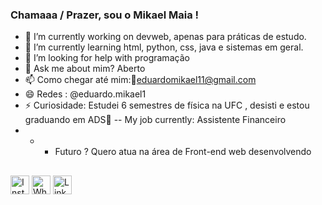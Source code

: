 ###  Chamaaa / Prazer, sou o Mikael Maia !

- 🔭 I’m currently working on  devweb, apenas para práticas de estudo.
- 🌱 I’m currently learning html, python, css, java e sistemas em geral.
- 🤔 I’m looking for help with  programação
- 💬 Ask me about  mim?  Aberto  
- 📫 Como chegar até mim:📨eduardomikael11@gmail.com
- 😄 Redes : @eduardo.mikael1 
- ⚡ Curiosidade: Estudei 6 semestres de física na UFC , desisti e estou graduando em ADS🤡
-- My job currently: Assistente Financeiro
- - - Futuro ? Quero atua na área de Front-end web  desenvolvendo

##
<div>
  <a href="https://www.instagram.com/eduardo_mikael1/" target="_blank"><img src="https://www.instagram.com/static/images/ico/favicon-192.png/68d99ba29cc8.png" alt="Instagram" width="30" height="30"></a>
  <a href="https://wa.me/"85989495988" target="_blank"><img src="https://web.whatsapp.com/img/favicon/1x/favicon.png" alt="WhatsApp" width="30" height="30"></a>
  <a href="https://www.linkedin.com/in/linkedin.com/in/mikael-maia-8583591a2//" target="_blank"><img src="https://static-exp1.licdn.com/sc/h/d310t2g24pvdy4pt1jkedo4yb" alt="LinkedIn" width="30" height="30"></a>




  
  
  
